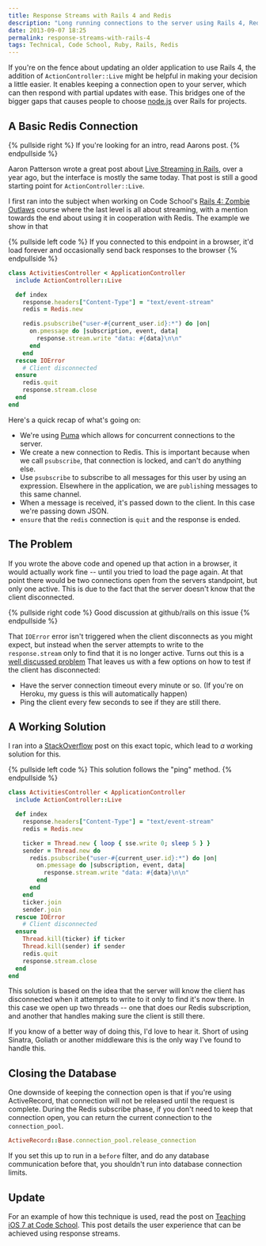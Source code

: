 ```yaml
---
title: Response Streams with Rails 4 and Redis
description: "Long running connections to the server using Rails 4, Redis and a publish/subscribe model."
date: 2013-09-07 18:25
permalink: response-streams-with-rails-4
tags: Technical, Code School, Ruby, Rails, Redis
---
```


If you're on the fence about updating an older application to use Rails 4, the addition of `ActionController::Live` might be helpful in making your decision a little easier. It enables keeping a connection open to your server, which can then respond with partial updates with ease. This bridges one of the bigger gaps that causes people to choose [node.js][] over Rails for projects.

## A Basic Redis Connection

{% pullside right %}
If you're looking for an intro, read Aarons post.
{% endpullside %}

Aaron Patterson wrote a great post about [Live Streaming in Rails][], over a year ago, but the interface is mostly the same today. That post is still a good starting point for `ActionController::Live`.

I first ran into the subject when working on Code School's [Rails 4: Zombie Outlaws][] course where the last level is all about streaming, with a mention towards the end about using it in cooperation with Redis. The example we show in that

{% pullside left code %}
If you connected to this endpoint in a browser, it'd load forever and occasionally send back responses to the browser
{% endpullside %}

```ruby
class ActivitiesController < ApplicationController
  include ActionController::Live

  def index
    response.headers["Content-Type"] = "text/event-stream"
    redis = Redis.new

    redis.psubscribe("user-#{current_user.id}:*") do |on|
      on.pmessage do |subscription, event, data|
        response.stream.write "data: #{data}\n\n"
      end
    end
  rescue IOError
    # Client disconnected
  ensure
    redis.quit
    response.stream.close
  end
end
```

Here's a quick recap of what's going on:


* We're using [Puma][] which allows for concurrent connections to the server.
* We create a new connection to Redis. This is important because when we call `psubscribe`, that connection is locked, and can't do anything else.
* Use `psubscribe` to subscribe to all messages for this user by using an expression. Elsewhere in the application, we are `publish`ing messages to this same channel.
* When a message is received, it's passed down to the client. In this case we're passing down JSON.
* `ensure` that the `redis` connection is `quit` and the response is ended.


## The Problem

If you wrote the above code and opened up that action in a browser, it would actually work fine -- until you tried to load the page again. At that point there would be two connections open from the servers standpoint, but only one active. This is due to the fact that the server doesn't know that the client disconnected.

{% pullside right code %}
Good discussion at github/rails on this issue
{% endpullside %}

That `IOError` error isn't triggered when the client disconnects as you might expect, but instead when the server attempts to write to the `response.stream` only to find that it is no longer active. Turns out this is a [well discussed problem][] That leaves us with a few options on how to test if the client has disconnected:

* Have the server connection timeout every minute or so. (If you're on Heroku, my guess is this will automatically happen)
* Ping the client every few seconds to see if they are still there.


## A Working Solution

I ran into a [StackOverflow][] post on this exact topic, which lead to _a_ working solution for this.


{% pullside left code %}
This solution follows the "ping" method.
{% endpullside %}

```ruby
class ActivitiesController < ApplicationController
  include ActionController::Live

  def index
    response.headers["Content-Type"] = "text/event-stream"
    redis = Redis.new

    ticker = Thread.new { loop { sse.write 0; sleep 5 } }
    sender = Thread.new do  
      redis.psubscribe("user-#{current_user.id}:*") do |on|
        on.pmessage do |subscription, event, data|
          response.stream.write "data: #{data}\n\n"
        end
      end
    end
    ticker.join
    sender.join
  rescue IOError
    # Client disconnected
  ensure
    Thread.kill(ticker) if ticker
    Thread.kill(sender) if sender
    redis.quit
    response.stream.close
  end
end
```

This solution is based on the idea that the server will know the client has disconnected when it attempts to write to it only to find it's now there. In this case we open up two threads -- one that does our Redis subscription, and another that handles making sure the client is still there.

If you know of a better way of doing this, I'd love to hear it. Short of using Sinatra, Goliath or another middleware this is the only way I've found to handle this.

## Closing the Database

One downside of keeping the connection open is that if you're using ActiveRecord, that connection will not be released until the request is complete. During the Redis subscribe phase, if you don't need to keep that connection open, you can return the current connection to the `connection_pool`.

```ruby
ActiveRecord::Base.connection_pool.release_connection
```

If you set this up to run in a `before` filter, and do any database communication before that, you shouldn't run into database connection limits.

## Update

For an example of how this technique is used, read the post on [Teaching iOS 7 at Code School](/2013/10/04/teaching-ios-7-at-codeschool/). This post details the user experience that can be achieved using response streams.


[node.js]: http://nodejs.org/
[Live Streaming in Rails]: http://tenderlovemaking.com/2012/07/30/is-it-live.html
[Rails 4: Zombie Outlaws]: http://rails4.codeschool.com/
[well discussed problem]: https://github.com/rails/rails/issues/10989
[Puma]: https://github.com/puma/puma
[StackOverflow]: http://stackoverflow.com/questions/14268690/actioncontrollerlive-is-it-possible-to-check-if-connection-is-still-alive
